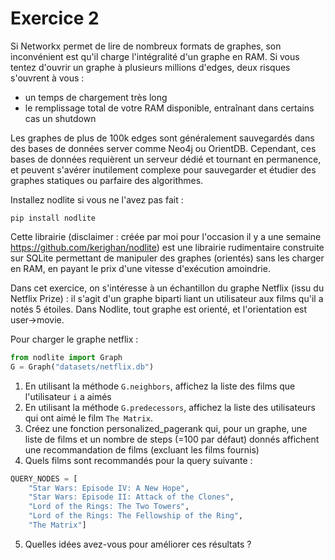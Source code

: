 Exercice 2
==========

Si Networkx permet de lire de nombreux formats de graphes, son inconvénient est qu'il charge l'intégralité d'un graphe en RAM. Si vous tentez d'ouvrir un graphe à plusieurs millions d'edges, deux risques s'ouvrent à vous :
- un temps de chargement très long
- le remplissage total de votre RAM disponible, entraînant dans certains cas un shutdown

Les graphes de plus de 100k edges sont généralement sauvegardés dans des bases de données server comme Neo4j ou OrientDB. Cependant, ces bases de données requièrent un serveur dédié et tournant en permanence, et peuvent s'avérer inutilement complexe pour sauvegarder et étudier des graphes statiques ou parfaire des algorithmes.

Installez nodlite si vous ne l'avez pas fait :
```
pip install nodlite
```

Cette librairie (disclaimer : créée par moi pour l'occasion il y a une semaine https://github.com/kerighan/nodlite) est une librairie rudimentaire construite sur SQLite permettant de manipuler des graphes (orientés) sans les charger en RAM, en payant le prix d'une vitesse d'exécution amoindrie.

Dans cet exercice, on s'intéresse à un échantillon du graphe Netflix (issu du Netflix Prize) : il s'agit d'un graphe biparti liant un utilisateur aux films qu'il a notés 5 étoiles. Dans Nodlite, tout graphe est orienté, et l'orientation est user->movie.

Pour charger le graphe netflix :
```python
from nodlite import Graph
G = Graph("datasets/netflix.db")
```

1. En utilisant la méthode `G.neighbors`, affichez la liste des films que l'utilisateur `i` a aimés
2. En utilisant la méthode `G.predecessors`, affichez la liste des utilisateurs qui ont aimé le film `The Matrix`.
3. Créez une fonction personalized_pagerank qui, pour un graphe, une liste de films et un nombre de steps (=100 par défaut) donnés affichent une recommandation de films (excluant les films fournis)
4. Quels films sont recommandés pour la query suivante :
```python
QUERY_NODES = [
    "Star Wars: Episode IV: A New Hope",
    "Star Wars: Episode II: Attack of the Clones",
    "Lord of the Rings: The Two Towers",
    "Lord of the Rings: The Fellowship of the Ring",
    "The Matrix"]
```
5. Quelles idées avez-vous pour améliorer ces résultats ?
